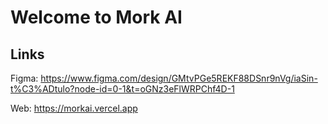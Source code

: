 # Welcome to Mork AI

## Links
Figma: https://www.figma.com/design/GMtvPGe5REKF88DSnr9nVg/iaSin-t%C3%ADtulo?node-id=0-1&t=oGNz3eFlWRPChf4D-1

Web: https://morkai.vercel.app
